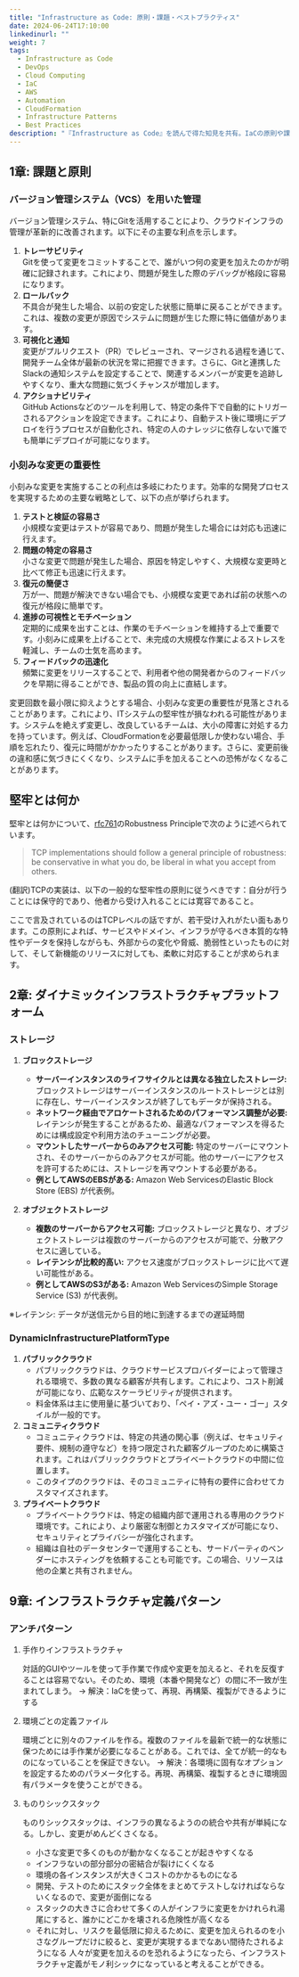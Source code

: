 ```yaml
---
title: "Infrastructure as Code: 原則・課題・ベストプラクティス"
date: 2024-06-24T17:10:00
linkedinurl: ""
weight: 7
tags:
  - Infrastructure as Code
  - DevOps
  - Cloud Computing
  - IaC
  - AWS
  - Automation
  - CloudFormation
  - Infrastructure Patterns
  - Best Practices
description: "『Infrastructure as Code』を読んで得た知見を共有。IaCの原則や課題、クラウド管理のベストプラクティスを解説し、環境ごとのアンチパターンやダイナミックインフラ構築のポイントを探ります。"
---
```


## 1章: 課題と原則

### バージョン管理システム（VCS）を用いた管理

バージョン管理システム、特にGitを活用することにより、クラウドインフラの管理が革新的に改善されます。以下にその主要な利点を示します。

1. **トレーサビリティ**  
   Gitを使って変更をコミットすることで、誰がいつ何の変更を加えたのかが明確に記録されます。これにより、問題が発生した際のデバッグが格段に容易になります。
2. **ロールバック**  
   不具合が発生した場合、以前の安定した状態に簡単に戻ることができます。これは、複数の変更が原因でシステムに問題が生じた際に特に価値があります。
3. **可視化と通知**  
   変更がプルリクエスト（PR）でレビューされ、マージされる過程を通じて、開発チーム全体が最新の状況を常に把握できます。さらに、Gitと連携したSlackの通知システムを設定することで、関連するメンバーが変更を追跡しやすくなり、重大な問題に気づくチャンスが増加します。
4. **アクショナビリティ**  
   GitHub Actionsなどのツールを利用して、特定の条件下で自動的にトリガーされるアクションを設定できます。これにより、自動テスト後に環境にデプロイを行うプロセスが自動化され、特定の人のナレッジに依存しないで誰でも簡単にデプロイが可能になります。

### 小刻みな変更の重要性

小刻みな変更を実施することの利点は多岐にわたります。効率的な開発プロセスを実現するための主要な戦略として、以下の点が挙げられます。

1. **テストと検証の容易さ**  
   小規模な変更はテストが容易であり、問題が発生した場合には対応も迅速に行えます。
2. **問題の特定の容易さ**  
   小さな変更で問題が発生した場合、原因を特定しやすく、大規模な変更時と比べて修正も迅速に行えます。
3. **復元の簡便さ**  
   万が一、問題が解決できない場合でも、小規模な変更であれば前の状態への復元が格段に簡単です。
4. **進捗の可視性とモチベーション**  
   定期的に成果を出すことは、作業のモチベーションを維持する上で重要です。小刻みに成果を上げることで、未完成の大規模な作業によるストレスを軽減し、チームの士気を高めます。
5. **フィードバックの迅速化**  
   頻繁に変更をリリースすることで、利用者や他の開発者からのフィードバックを早期に得ることができ、製品の質の向上に直結します。

変更回数を最小限に抑えようとする場合、小刻みな変更の重要性が見落とされることがあります。これにより、ITシステムの堅牢性が損なわれる可能性があります。システムを絶えず変更し、改良しているチームは、大小の障害に対処する力を持っています。例えば、CloudFormationを必要最低限しか使わない場合、手順を忘れたり、復元に時間がかかったりすることがあります。さらに、変更前後の違和感に気づきにくくなり、システムに手を加えることへの恐怖がなくなることがあります。

## 堅牢とは何か

堅牢とは何かについて、[rfc761](https://datatracker.ietf.org/doc/rfc761/)のRobustness Principleで次のように述べられています。

> TCP implementations should follow a general principle of robustness:
> be conservative in what you do, be liberal in what you accept from
> others.

(翻訳)TCPの実装は、以下の一般的な堅牢性の原則に従うべきです：自分が行うことには保守的であり、他者から受け入れることには寛容であること。

ここで言及されているのはTCPレベルの話ですが、若干受け入れがたい面もあります。この原則によれば、サービスやドメイン、インフラが守るべき本質的な特性やデータを保持しながらも、外部からの変化や脅威、脆弱性といったものに対して、そして新機能のリリースに対しても、柔軟に対応することが求められます。

## 2章: ダイナミックインフラストラクチャプラットフォーム

### ストレージ

1. **ブロックストレージ**
   - **サーバーインスタンスのライフサイクルとは異なる独立したストレージ:** ブロックストレージはサーバーインスタンスのルートストレージとは別に存在し、サーバーインスタンスが終了してもデータが保持される。
   - **ネットワーク経由でアロケートされるためのパフォーマンス調整が必要:** レイテンシが発生することがあるため、最適なパフォーマンスを得るためには構成設定や利用方法のチューニングが必要。
   - **マウントしたサーバーからのみアクセス可能:** 特定のサーバーにマウントされ、そのサーバーからのみアクセスが可能。他のサーバーにアクセスを許可するためには、ストレージを再マウントする必要がある。
   - **例としてAWSのEBSがある:** Amazon Web ServicesのElastic Block Store (EBS) が代表例。

2. **オブジェクトストレージ**
   - **複数のサーバーからアクセス可能:** ブロックストレージと異なり、オブジェクトストレージは複数のサーバーからのアクセスが可能で、分散アクセスに適している。
   - **レイテンシが比較的高い:** アクセス速度がブロックストレージに比べて遅い可能性がある。
   - **例としてAWSのS3がある:** Amazon Web ServicesのSimple Storage Service (S3) が代表例。

※レイテンシ: データが送信元から目的地に到達するまでの遅延時間

### DynamicInfrastructurePlatformType

1. **パブリッククラウド**
   - パブリッククラウドは、クラウドサービスプロバイダーによって管理される環境で、多数の異なる顧客が共有します。これにより、コスト削減が可能になり、広範なスケーラビリティが提供されます。
   - 料金体系は主に使用量に基づいており、「ペイ・アズ・ユー・ゴー」スタイルが一般的です。
2. **コミュニティクラウド**
   - コミュニティクラウドは、特定の共通の関心事（例えば、セキュリティ要件、規制の遵守など）を持つ限定された顧客グループのために構築されます。これはパブリッククラウドとプライベートクラウドの中間に位置します。
   - このタイプのクラウドは、そのコミュニティに特有の要件に合わせてカスタマイズされます。
3. **プライベートクラウド**
   - プライベートクラウドは、特定の組織内部で運用される専用のクラウド環境です。これにより、より厳密な制御とカスタマイズが可能になり、セキュリティとプライバシーが強化されます。
   - 組織は自社のデータセンターで運用することも、サードパーティのベンダーにホスティングを依頼することも可能です。この場合、リソースは他の企業と共有されません。

## 9章: インフラストラクチャ定義パターン

### アンチパターン

1. 手作りインフラストラクチャ

   対話的GUIやツールを使って手作業で作成や変更を加えると、それを反復することは容易でない。そのため、環境（本番や開発など）の間に不一致が生まれてしまう。
   -> 解決：IaCを使って、再現、再構築、複製ができるようにする
2. 環境ごとの定義ファイル

   環境ごとに別々のファイルを作る。複数のファイルを最新で統一的な状態に保つためには手作業が必要になることがある。これでは、全てが統一的なものになっていることを保証できない。
   -> 解決：各環境に固有なオプションを設定するためのパラメータ化する。再現、再構築、複製するときに環境固有パラメータを使うことができる。

3. ものりシックスタック

   ものりシックスタックは、インフラの異なるようのの統合や共有が単純になる。しかし、変更がめんどくさくなる。
   - 小さな変更で多くのものが動かなくなることが起きやすくなる
   - インフラないの部分部分の密結合が裂けにくくなる
   - 環境の各インスタンスが大きくコストのかかるものになる
   - 開発、テストのためにスタック全体をまとめてテストしなければならないくなるので、変更が面倒になる
   - スタックの大きさに合わせて多くの人がインフラに変更をかけれられ湯尾にすると、誰かにどこかを壊される危険性が高くなる
   - それに対し、リスクを最低限に抑えるために、変更を加えられるのを小さなグループだけに絞ると、変更が実現するまでなあい間待たされるようになる
  人々が変更を加えるのを恐れるようになったら、インフラストラクチャ定義がモノ利シックになっていると考えることができる。
